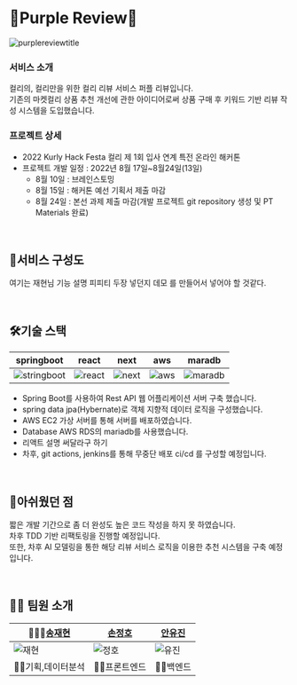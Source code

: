 # 🎵Purple Review🎵
![purplereviewtitle](https://user-images.githubusercontent.com/70012637/186297625-66cf25a1-5e3f-46ec-9255-c245376a8234.png)

### 서비스 소개

컬리의, 컬리만을 위한 컬리 리뷰 서비스 퍼플 리뷰입니다.<br>
기존의 마켓컬리 상품 추천 개선에 관한 아이디어로써 상품 구매 후 키워드 기반 리뷰 작성 시스템을 도입했습니다.

### 프로젝트 상세

- 2022 Kurly Hack Festa 컬리 제 1회 입사 연계 특전 온라인 해커톤
- 프로젝트 개발 일정 : 2022년 8월 17일~8월24일(13일)
    - 8월 10일 : 브레인스토밍
    - 8월 15일 : 해커톤 예선 기획서 제출 마감
    - 8월 24일 : 본선 과제 제출 마감(개발 프로젝트 git repository 생성 및 PT Materials 완료)
<br>

## 🎨서비스 구성도

여기는 재현님 기능 설명 피피티 두장 넣던지 데모 를 만들어서 넣어야 할 것같다.


<br>

## 🛠기술 스택

|springboot|react|next|aws|maradb|
|---|---|---|---|----|
|![stringboot](https://user-images.githubusercontent.com/70012637/186303710-a5eac8c4-0f70-4ee0-8c0a-b100dafaf842.jpg)|![react](https://user-images.githubusercontent.com/70012637/186303832-ed627bbe-2c88-4335-82ba-4177a180e522.png)|![next](https://user-images.githubusercontent.com/70012637/186302791-df9259e1-5916-4f3c-8bc1-4f0ee88b7cbb.png)|![aws](https://user-images.githubusercontent.com/70012637/186303378-10c8d21c-3427-42c2-a19d-040a62bc0841.png)|![maradb](https://user-images.githubusercontent.com/70012637/186302785-b574dc4a-cddd-4b60-8dc4-d41d05d2ee0f.png)|


- Spring Boot를 사용하여 Rest API 웹 어플리케이션 서버 구축 했습니다.
- spring data jpa(Hybernate)로 객체 지향적 데이터 로직을 구성했습니다.
- AWS EC2 가상 서버를 통해 서버를 배포하였습니다.
- Database AWS RDS의 mariadb를 사용했습니다.
- 리액트 설명 써달라구 하기
- 차후, git actions, jenkins를 통해 무중단 배포 ci/cd 를 구성할 예정입니다.

<br>

## 🦉아쉬웠던 점

짧은 개발 기간으로 좀 더 완성도 높은 코드 작성을 하지 못 하였습니다.<br>
차후 TDD 기반 리팩토링을 진행할 예정입니다.<br>
또한, 차후 AI 모델링을 통한 해당 리뷰 서비스 로직을 이용한 추천 시스템을 구축 예정입니다.

<br>

## 🐱‍🏍 팀원 소개

|🧏🏻‍♀️[송재현]( https://github.com/songgplant)| [손정호]( https://github.com/songgplant)|[안유진](www.github.com/U-jjin)|
|------|---|---|
|![재현](https://avatars.githubusercontent.com/u/85278188?v=4)|![정호](https://avatars.githubusercontent.com/u/87624756?v=4)|![유진](https://avatars.githubusercontent.com/u/70012637?s=400&u=abb3a1cb495ddb302117e96236f734c0ca5e17e9&v=4)|
| 🐱‍👤기획,데이터분석                        | 🐱‍💻프론트엔드                           | 🐱‍🐉백엔드                       |

